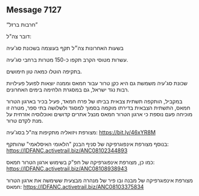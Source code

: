 ## Message 7127

“חרבות ברזל”

דובר צה"ל:

בשעות האחרונות צה״ל תקף בעוצמה בשכונת סג'עיה

עשרות מטוסי הקרב תקפו  כ-150 מטרות ברחבי סג'עיה. 

בתקיפה הוטלו כמאה טון חימושים.

שכונת סג'עיה משמשת גם היא כקן טרור עבור חמאס וממנה יוצאות לפועל פעילויות רבות נגד ישראל, גם במסגרת הלחימה בימים האחרונים.

במקביל, הותקפה תשתית צבאית בביתו של פרח חמאד, פעיל בכיר בארגון הטרור חמאס, התשתית הצבאית בדירתו מוקמה בסמוך למסגד ולשלושה בתי ספר, מטרה זו מוכיחה פעם נוספת כי ארגון הטרור חמאס מנצל אתרים קדושים ואוכלוסיה אזרחית על מנת לקדם טרור.

מצורפת ויזואליה מתקיפות צה"ל בסג'עיה: https://bit.ly/46xYR8M

בנוסף מצורפת אינפוגרפיקה של סניף הבנק "הלאומי האיסלאמי" שהותקף: https://IDFANC.activetrail.biz/ANC08102344893

כמו כן, מצורפת אינפוגרפיקה של חפ"ק בשימוש ארגון הטרור חמאס: https://IDFANC.activetrail.biz/ANC08108938943

מצורפת אינפוגרפיקה של מבנה ובו פיר של מנהרה מבצעית ששימשה את ארגון הטרור חמאס: https://IDFANC.activetrail.biz/ANC08103375834

